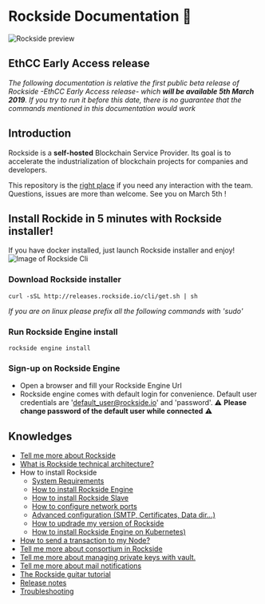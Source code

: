 # Rockside Documentation 🎸
![Rockside preview](https://raw.githubusercontent.com/blockchain-studio/rockside/master/doc/rockside-preview.png)
## EthCC Early Access release

*The following documentation is relative the first public beta release of Rockside -EthCC Early Access release- which **will be available 5th March 2019**. If you try to run it before this date, there is no guarantee that the commands mentioned in this documentation would work*

## <a name="introduction"></a>Introduction
Rockside is a **self-hosted** Blockchain Service Provider. Its goal is to accelerate the industrialization of blockchain projects for companies and developers.

This repository is the [right place](https://github.com/blockchain-studio/rockside/issues) if you need any interaction with the team. Questions, issues are more than welcome.
See you on March 5th !

## <a name="teasing"></a>Install Rockide in 5 minutes with Rockside installer!
If you have docker installed, just launch Rockside installer and enjoy!
![Image of Rockside Cli](https://raw.githubusercontent.com/blockchain-studio/rockside/master/doc/rockside-cli.gif)


### Download Rockside installer

```
curl -sSL http://releases.rockside.io/cli/get.sh | sh
```
*If you are on linux please prefix all the following commands with 'sudo'*

### Run Rockside Engine install

```
rockside engine install
```

### Sign-up on Rockside Engine

- Open a browser and fill your Rockside Engine Url
- Rockside engine comes with default login for convenience. Default user credentials are 'default_user@rockside.io' and 'password'. ⚠️ **Please change password of the default user while connected** ⚠️


## <a name="knownledges"></a>Knowledges


* [Tell me more about Rockside](doc/more-about-rockside.md)
* [What is Rockside technical architecture?](doc/rockside-technical-architecture.md)
* How to install Rockside
  * [System Requirements](doc/installation/system-requirements.md)
  * [How to install Rockside Engine](doc/installation/install-rockside-engine.md)
  * [How to install Rockside Slave](doc/installation/install-rockside-slave.md)
  * [How to configure network ports](doc/installation/networking.md)
  * [Advanced configuration (SMTP, Certificates, Data dir...)](doc/installation/advanced-setup.md)
  * [How to updrade my version of Rockside](doc/installation/how-to-updrade.md)
  * [How to install Rockside Engine on Kubernetes)](doc/installation/k8s/README.md)
* [How to send a transaction to my Node?](doc/send-transaction.md)
* [Tell me more about consortium in Rockside](doc/more-about-consortium.md)
* [Tell me more about managing private keys with vault.](doc/more-about-vault.md)
* [Tell me more about mail notifications](doc/more-about-notifications.md)
* [The Rockside guitar tutorial](doc/tutorial/guitar-tutorial.md)
* [Release notes](doc/release-notes.md)
* [Troubleshooting](doc/troubleshooting.md)
